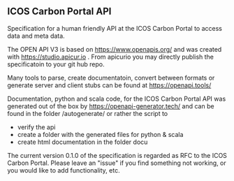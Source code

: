 ## ICOS Carbon Portal API 

Specification for a human friendly API at the ICOS Carbon Portal to 
access data and meta data.

The OPEN API V3 is based on https://www.openapis.org/ and was created with 
https://studio.apicur.io . From apicurio you may directly publish the specificatoin
to your git hub repo.

Many tools to parse, create documentatoin, convert between formats or 
generate server and client stubs can be found at https://openapi.tools/


Documentation, python and scala code, for the ICOS Carbon Portal API was generated out of the box by 
https://openapi-generator.tech/ and can be found in the folder /autogenerate/
or rather the script to
- verify the api
- create a folder with the generated files for python & scala
- create html documentation in the folder docu

The current version 0.1.0 of the specification is regarded as RFC to the ICOS Carbon Portal.
Please leave an "issue" if you find something not working, or you would like to add functionality, etc.

